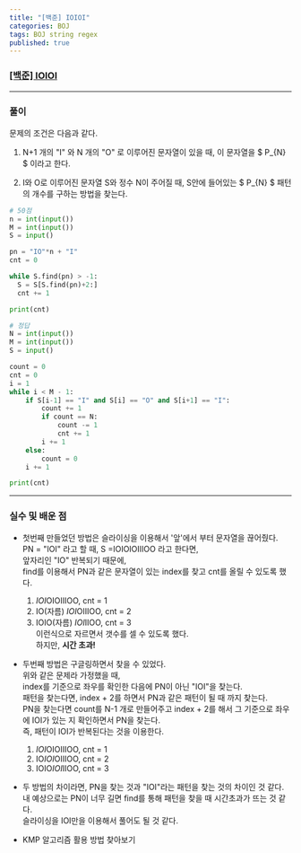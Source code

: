 ```yaml
---
title: "[백준] IOIOI"
categories: BOJ
tags: BOJ string regex
published: true
---
```


### [[백준] IOIOI](https://www.acmicpc.net/problem/5525)

---

### 풀이

문제의 조건은 다음과 같다.

1. N+1 개의 "I" 와 N 개의 "O" 로 이루어진 문자열이 있을 때, 이 문자열을 $ P_{N} $ 이라고 한다.

2. I와 O로 이루어진 문자열 S와 정수 N이 주어질 때, S안에 들어있는 $ P_{N} $ 패턴의 개수를 구하는 방법을 찾는다.

```python
# 50점
n = int(input())
M = int(input())
S = input()

pn = "IO"*n + "I"
cnt = 0

while S.find(pn) > -1:
  S = S[S.find(pn)+2:]
  cnt += 1

print(cnt)
```

```python
# 정답
N = int(input())
M = int(input())
S = input()

count = 0
cnt = 0
i = 1
while i < M - 1:
    if S[i-1] == "I" and S[i] == "O" and S[i+1] == "I":
        count += 1
        if count == N:
            count -= 1
            cnt += 1
        i += 1
    else:
        count = 0
    i += 1

print(cnt)

```

---

### 실수 및 배운 점

- 첫번째 만들었던 방법은 슬라이싱을 이용해서 '앞'에서 부터 문자열을 끊어줬다.  
  PN = "IOI" 라고 할 때, S =IOIOIOIIIOO 라고 한다면,  
  앞자리인 "IO" 반복되기 때문에,  
  find를 이용해서 PN과 같은 문자열이 있는 index를 찾고 cnt를 올릴 수 있도록 했다.  
  1) *IOI*OIOIIIOO,   cnt = 1  
  2) IO(자름)    *IOI*OIIIOO,   cnt = 2  
  3) IOIO(자름)  *IOI*IIOO,   cnt = 3  
  이런식으로 자르면서 갯수를 셀 수 있도록 했다.  
  하지만, **시간 초과!**

- 두번째 방법은 구글링하면서 찾을 수 있었다.  
  위와 같은 문제라 가정했을 때,  
  index를 기준으로 좌우를 확인한 다음에 PN이 아닌 "IOI"을 찾는다.  
  패턴을 찾는다면, index + 2를 하면서 PN과 같은 패턴이 될 때 까지 찾는다.  
  PN을 찾는다면 count를 N-1 개로 만들어주고 index + 2를 해서 그 기준으로 좌우에 IOI가 있는 지 확인하면서 PN을 찾는다.  
  즉, 패턴이 IOI가 반복된다는 것을 이용한다.  

  1) *IOI*OIOIIIOO,   cnt = 1  
  2) IO*IOI*OIIIOO,   cnt = 2  
  3) IOIO*IOI*IIOO,   cnt = 3  

- 두 방법의 차이라면, PN을 찾는 것과 "IOI"라는 패턴을 찾는 것의 차이인 것 같다.  
  내 예상으로는 PN이 너무 길면 find를 통해 패턴을 찾을 때 시간초과가 뜨는 것 같다.  
  슬라이싱을 IOI만을 이용해서 풀어도 될 것 같다.  

- KMP 알고리즘 활용 방법 찾아보기
